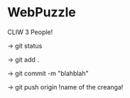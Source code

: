 # WebPuzzle
CLIW 3 People!


-> git status

-> git add .

-> git commit -m "blahblah"

-> git push origin !name of the creanga!
